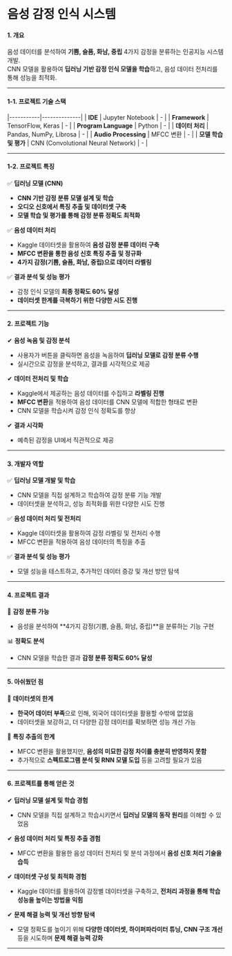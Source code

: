 # **음성 감정 인식 시스템**  

#### **1. 개요**  
음성 데이터를 분석하여 **기쁨, 슬픔, 화남, 중립** 4가지 감정을 분류하는 인공지능 시스템 개발.  
CNN 모델을 활용하여 **딥러닝 기반 감정 인식 모델을 학습**하고, 음성 데이터 전처리를 통해 성능을 최적화.  

---

#### **1-1. 프로젝트 기술 스택**  

|-----------|--------------|
| **IDE** | Jupyter Notebook | - |
| **Framework** | TensorFlow, Keras | - |
| **Program Language** | Python | - |
| **데이터 처리** | Pandas, NumPy, Librosa | - |
| **Audio Processing** | MFCC 변환 | - |
| **모델 학습 및 평가** | CNN (Convolutional Neural Network) | - |

---

#### **1-2. 프로젝트 특징**  

✅ **딥러닝 모델 (CNN)**  
- **CNN 기반 감정 분류 모델 설계 및 학습**  
- **오디오 신호에서 특징 추출 및 데이터셋 구축**  
- **모델 학습 및 평가를 통해 감정 분류 정확도 최적화**  

✅ **음성 데이터 처리**  
- Kaggle 데이터셋을 활용하여 **음성 감정 분류 데이터 구축**  
- **MFCC 변환을 통한 음성 신호 특징 추출 및 정규화**  
- **4가지 감정(기쁨, 슬픔, 화남, 중립)으로 데이터 라벨링**  

✅ **결과 분석 및 성능 평가**  
- 감정 인식 모델의 **최종 정확도 60% 달성**  
- **데이터셋 한계를 극복하기 위한 다양한 시도 진행**  

---

#### **2. 프로젝트 기능**  

✔ **음성 녹음 및 감정 분석**  
- 사용자가 버튼을 클릭하면 음성을 녹음하여 **딥러닝 모델로 감정 분류 수행**  
- 실시간으로 감정을 분석하고, 결과를 시각적으로 제공  

✔ **데이터 전처리 및 학습**  
- Kaggle에서 제공하는 음성 데이터를 수집하고 **라벨링 진행**  
- **MFCC 변환**을 적용하여 음성 데이터를 CNN 모델에 적합한 형태로 변환  
- CNN 모델을 학습시켜 감정 인식 정확도를 향상  

✔ **결과 시각화**  
- 예측된 감정을 UI에서 직관적으로 제공  

---


#### **3. 개발자 역할**  

✅ **딥러닝 모델 개발 및 학습**  
- CNN 모델을 직접 설계하고 학습하여 감정 분류 기능 개발  
- 데이터셋을 분석하고, 성능 최적화를 위한 다양한 시도 진행  

✅ **음성 데이터 처리 및 전처리**  
- Kaggle 데이터셋을 활용하여 감정 라벨링 및 전처리 수행  
- MFCC 변환을 적용하여 음성 데이터의 특징을 추출  

✅ **결과 분석 및 성능 평가**  
- 모델 성능을 테스트하고, 추가적인 데이터 증강 및 개선 방안 탐색  

---

#### **4. 프로젝트 결과**  

🎯 **감정 분류 가능**  
- 음성을 분석하여 **4가지 감정(기쁨, 슬픔, 화남, 중립)**을 분류하는 기능 구현  

📊 **정확도 분석**  
- CNN 모델을 학습한 결과 **감정 분류 정확도 60% 달성**  

---

#### **5. 아쉬웠던 점**  

📌 **데이터셋의 한계**  
- **한국어 데이터 부족**으로 인해, 외국어 데이터셋을 활용할 수밖에 없었음  
- 데이터셋을 보강하고, 더 다양한 감정 데이터를 확보하면 성능 개선 가능  

📌 **특징 추출의 한계**  
- MFCC 변환을 활용했지만, **음성의 미묘한 감정 차이를 충분히 반영하지 못함**  
- 추가적으로 **스펙트로그램 분석 및 RNN 모델 도입** 등을 고려할 필요가 있음  

---

#### **6. 프로젝트를 통해 얻은 것**  

✔ **딥러닝 모델 설계 및 학습 경험**  
- CNN 모델을 직접 설계하고 학습시키면서 **딥러닝 모델의 동작 원리**를 이해할 수 있었음  

✔ **음성 데이터 처리 및 특징 추출 경험**  
- MFCC 변환을 활용한 음성 데이터 전처리 및 분석 과정에서 **음성 신호 처리 기술을 습득**  

✔ **데이터셋 구성 및 최적화 경험**  
- Kaggle 데이터를 활용하여 감정별 데이터셋을 구축하고, **전처리 과정을 통해 학습 성능을 높이는 방법을 익힘**  

✔ **문제 해결 능력 및 개선 방향 탐색**  
- 모델 정확도를 높이기 위해 **다양한 데이터셋, 하이퍼파라미터 튜닝, CNN 구조 개선** 등을 시도하며 **문제 해결 능력 강화**  

---
